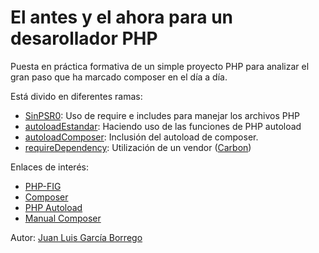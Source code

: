 # El antes y el ahora para un desarollador PHP 

Puesta en práctica formativa de un simple proyecto PHP para analizar el gran paso que ha marcado composer en el día a día. 

Está divido en diferentes ramas:
  - [SinPSR0](https://github.com/JuanLuisGarciaBorrego/PSR-0/tree/SinPSR0): Uso de require e includes para manejar los archivos PHP
  - [autoloadEstandar](https://github.com/JuanLuisGarciaBorrego/PSR-0/tree/autoloadEstandar): Haciendo uso de las funciones de PHP autoload
  - [autoloadComposer](https://github.com/JuanLuisGarciaBorrego/PSR-0/tree/autoloadComposer): Inclusión del autoload de composer.
  - [requireDependency](https://github.com/JuanLuisGarciaBorrego/PSR-0/tree/requireDependency): Utilización de un vendor ([Carbon](http://carbon.nesbot.com/docs/))
  
Enlaces de interés:
  - [PHP-FIG](http://www.php-fig.org/)  
  - [Composer](https://getcomposer.org/)
  - [PHP Autoload](http://php.net/manual/es/language.oop5.autoload.php)
  - [Manual Composer](http://librosweb.es/libro/composer/)

Autor: [Juan Luis García Borrego](https://twitter.com/JuanluGarciaB)  
